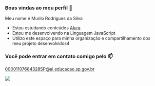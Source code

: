 ### Boas vindas ao meu perfil 💙

Meu nome é Murilo Rodrigues da Silva

- Estou estudando conteúdos [Alura](https://www.alura.com.br)
- Estou me desenvolvendo na Linguagem JavaScript
- Utilizo este espaço para minha organização e compartilhamento dos meu projeto desenvolvidos4

### Você pode entrar em contato comigo pelo 📫

00001107684328SP@al.educacao.sp.gov.br



![](https://media1.tenor.com/m/3MlqMqF-2H8AAAAC/pica-pau.gif)

